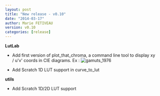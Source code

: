 ```yaml
---
layout: post
title: "New release - v0.10"
date: "2014-03-17"
author: Marie FETIVEAU
version: v0.10
categories: [release]
---
```


**LutLab**

* Add first version of plot_that_chroma, a command line tool to display xy / u'v' coords in CIE diagrams.
Ex : 
![gamuts_1976](https://f.cloud.github.com/assets/703797/1996789/4bf0221e-8519-11e3-8d94-320679ce8846.png)

* Add Scratch 1D LUT support in curve_to_lut

**utils**

* Add Scratch 1D/2D LUT support